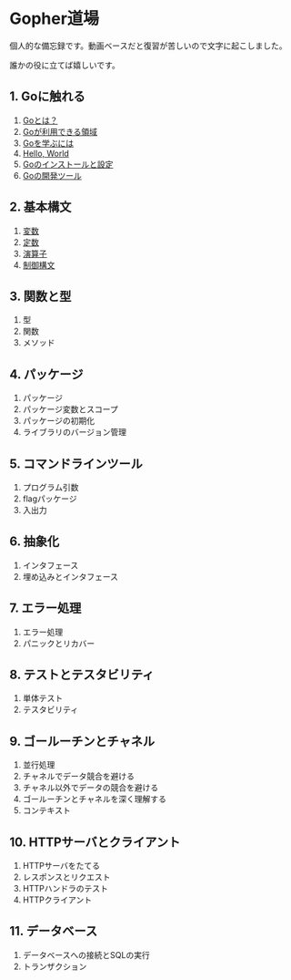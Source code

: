 # Gopher道場
個人的な備忘録です。動画ベースだと復習が苦しいので文字に起こしました。

誰かの役に立てば嬉しいです。

## 1. Goに触れる
1. [Goとは？](https://github.com/daisuke23bubu/go-studyroom/tree/main/1.%20Go%E3%81%AB%E8%A7%A6%E3%82%8C%E3%82%8B/1.1%20Go%E3%81%A8%E3%81%AF%EF%BC%9F)
2. [Goが利用できる領域](https://github.com/daisuke23bubu/go-studyroom/tree/main/1.%20Go%E3%81%AB%E8%A7%A6%E3%82%8C%E3%82%8B/1.2%20Go%E3%81%8C%E5%88%A9%E7%94%A8%E3%81%A7%E3%81%8D%E3%82%8B%E9%A0%98%E5%9F%9F)
3. [Goを学ぶには](https://github.com/daisuke23bubu/go-studyroom/tree/main/1.%20Go%E3%81%AB%E8%A7%A6%E3%82%8C%E3%82%8B/1.3%20Go%E3%82%92%E5%AD%A6%E3%81%B6%E3%81%AB%E3%81%AF)
4. [Hello, World](https://github.com/daisuke23bubu/go-studyroom/tree/main/1.%20Go%E3%81%AB%E8%A7%A6%E3%82%8C%E3%82%8B/1.4%20Hello%20World)
5. [Goのインストールと設定](https://github.com/daisuke23bubu/go-studyroom/tree/main/1.%20Go%E3%81%AB%E8%A7%A6%E3%82%8C%E3%82%8B/1.5%20Go%E3%81%AE%E3%82%A4%E3%83%B3%E3%82%B9%E3%83%88%E3%83%BC%E3%83%AB%E3%81%A8%E8%A8%AD%E5%AE%9A)
6. [Goの開発ツール](https://github.com/daisuke23bubu/go-studyroom/tree/main/1.%20Go%E3%81%AB%E8%A7%A6%E3%82%8C%E3%82%8B/1.6%20Go%E3%81%AE%E9%96%8B%E7%99%BA%E3%83%84%E3%83%BC%E3%83%AB)

## 2. 基本構文
1. [変数](https://github.com/daisuke23bubu/go-studyroom/tree/main/2.%20%E5%9F%BA%E6%9C%AC%E6%A7%8B%E6%96%87/2.1%20%E5%A4%89%E6%95%B0)
2. [定数](https://github.com/daisuke23bubu/go-studyroom/tree/main/2.%20%E5%9F%BA%E6%9C%AC%E6%A7%8B%E6%96%87/2.2%20%E5%AE%9A%E6%95%B0)
3. [演算子](https://github.com/daisuke23bubu/go-studyroom/tree/main/2.%20%E5%9F%BA%E6%9C%AC%E6%A7%8B%E6%96%87/2.3%20%E6%BC%94%E7%AE%97%E5%AD%90)
4. [制御構文](https://github.com/daisuke23bubu/go-studyroom/tree/main/2.%20%E5%9F%BA%E6%9C%AC%E6%A7%8B%E6%96%87/2.4%20%E5%88%B6%E5%BE%A1%E6%A7%8B%E6%96%87)

## 3. 関数と型
1. 型
2. 関数
3. メソッド

## 4. パッケージ
1. パッケージ
2. パッケージ変数とスコープ
3. パッケージの初期化
4. ライブラリのバージョン管理

## 5. コマンドラインツール
1. プログラム引数
2. flagパッケージ
3. 入出力

## 6. 抽象化
1. インタフェース
2. 埋め込みとインタフェース

## 7. エラー処理
1. エラー処理
2. パニックとリカバー

## 8. テストとテスタビリティ
1. 単体テスト
2. テスタビリティ

## 9. ゴールーチンとチャネル
1. 並行処理
2. チャネルでデータ競合を避ける
3. チャネル以外でデータの競合を避ける
4. ゴールーチンとチャネルを深く理解する
5. コンテキスト

## 10. HTTPサーバとクライアント
1. HTTPサーバをたてる
2. レスポンスとリクエスト
3. HTTPハンドラのテスト
4. HTTPクライアント

## 11. データベース
1. データベースへの接続とSQLの実行
2. トランザクション

